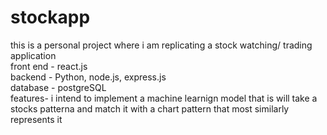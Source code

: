# stockapp
this is a personal project where i am replicating a stock watching/ trading application <br>
front end - react.js<br>
backend - Python, node.js, express.js <br>
database - postgreSQL <br>
features- i intend to implement a machine learnign model that is will take a stocks patterna and match it with a chart pattern that most similarly represents it

